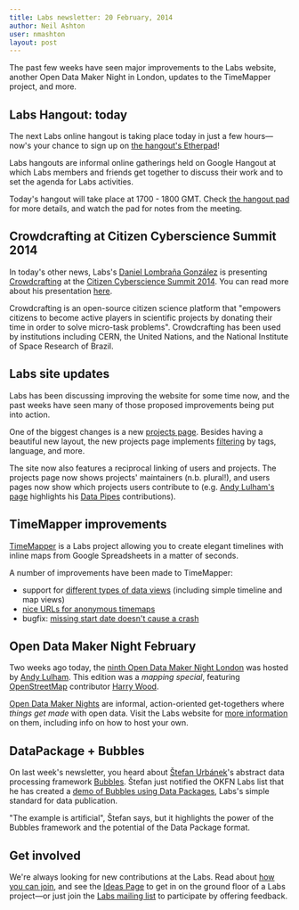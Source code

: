 ```yaml
---
title: Labs newsletter: 20 February, 2014
author: Neil Ashton
user: nmashton
layout: post
---
```


The past few weeks have seen major improvements to the Labs website, another Open Data Maker Night in London, updates to the TimeMapper project, and more.

## Labs Hangout: today
  
The next Labs online hangout is taking place today in just a few hours—now's your chance to sign up on [the hangout's Etherpad][1]!

Labs hangouts are informal online gatherings held on Google Hangout at which Labs members and friends get together to discuss their work and to set the agenda for Labs activities.

Today's hangout will take place at 1700 - 1800 GMT. Check [the hangout pad][2] for more details, and watch the pad for notes from the meeting.

## Crowdcrafting at Citizen Cyberscience Summit 2014

In today's other news, Labs's [Daniel Lombraña González][3] is presenting [Crowdcrafting][4] at the [Citizen Cyberscience Summit 2014][5]. You can read more about his presentation [here][6].

Crowdcrafting is an open-source citizen science platform that "empowers citizens to become active players in scientific projects by donating their time in order to solve micro-task problems". Crowdcrafting has been used by institutions including CERN, the United Nations, and the National Institute of Space Research of Brazil.

## Labs site updates

Labs has been discussing improving the website for some time now, and the past weeks have seen many of those proposed improvements being put into action.

One of the biggest changes is a new [projects page][7]. Besides having a beautiful new layout, the new projects page implements [filtering][8] by tags, language, and more.

The site now also features a reciprocal linking of users and projects. The projects page now shows projects' maintainers (n.b. plural!), and users pages now show which projects users contribute to (e.g. [Andy Lulham's page][9] highlights his [Data Pipes][10] contributions).

## TimeMapper improvements

[TimeMapper][11] is a Labs project allowing you to create elegant timelines with inline maps from Google Spreadsheets in a matter of seconds.

A number of improvements have been made to TimeMapper:

* support for [different types of data views][12] (including simple timeline and map views)
* [nice URLs for anonymous timemaps][13]
* bugfix: [missing start date doesn't cause a crash][14]

## Open Data Maker Night February

Two weeks ago today, the [ninth Open Data Maker Night London][15] was hosted by [Andy Lulham][16]. This edition was a *mapping special*, featuring [OpenStreetMap][17] contributor [Harry Wood][18].

[Open Data Maker Nights][19] are informal, action-oriented get-togethers where *things get made* with open data. Visit the Labs website for [more information][20] on them, including info on how to host your own.

## DataPackage + Bubbles

On last week's newsletter, you heard about [Štefan Urbánek][21]'s  abstract data processing framework [Bubbles][22]. Štefan just notified the OKFN Labs list that he has created a [demo of Bubbles using Data Packages][23], Labs's simple standard for data publication.

"The example is artificial", Štefan says, but it highlights the power of the Bubbles framework and the potential of the Data Package format.

## Get involved

We're always looking for new contributions at the Labs. Read about [how you can join][24], and see the [Ideas Page][25] to get in on the ground floor of a Labs project—or just join the [Labs mailing list][26] to participate by offering feedback.

[1]:	http://pad.okfn.org/p/labs-hangouts
[2]:	http://pad.okfn.org/p/labs-hangouts
[3]:	http://okfnlabs.org/members/teleyinex
[4]:	http://okfnlabs.org/projects/crowdcrafting-and-pybossa/
[5]:	http://lanyrd.com/2014/citizen-cyberscience-summit/
[6]:	http://lanyrd.com/2014/citizen-cyberscience-summit/sctxth/
[7]:	http://okfnlabs.org/projects/
[8]:	https://github.com/okfn/okfn.github.com/issues/160
[9]:	http://okfnlabs.org/members/andylolz/
[10]:	http://okfnlabs.org/projects/data-pipes/
[11]:	http://timemapper.okfnlabs.org/
[12]:	https://github.com/okfn/timemapper/issues/121
[13]:	https://github.com/okfn/timemapper/issues/109
[14]:	https://github.com/okfn/timemapper/issues/86
[15]:	http://www.meetup.com/OpenKnowledgeFoundation/London-GB/1093152/
[16]:	http://okfnlabs.org/members/andylolz
[17]:	http://www.openstreetmap.org/
[18]:	http://harrywood.co.uk/
[19]:	http://okfnlabs.org/events/open-data-maker/
[20]:	http://okfnlabs.org/events/open-data-maker/
[21]:	http://okfnlabs.org/members/Stiivi/
[22]:	https://github.com/Stiivi/bubbles
[23]:	https://gist.github.com/Stiivi/9104719
[24]:	http://okfnlabs.org/join/
[25]:	http://okfnlabs.org/ideas/
[26]:	http://lists.okfn.org/mailman/listinfo/okfn-labs
